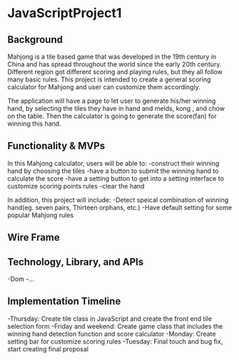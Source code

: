 # JavaScriptProject1

## Background

Mahjong is a tile based game that was developed in the 19th century in China and has spread throughout the world since the early 20th century. Different region got different scoring and playing rules, but they all follow many basic rules. This project is intended to create a general scoring calculator for Mahjong and user can customize them accordingly.

The application will have a page to let user to generate his/her winning hand, by selecting the tiles they have in hand and melds, kong , and chow on the table. Then the calculator is going to generate the score(fan) for winning this hand.

## Functionality & MVPs

In this Mahjong calculator, users will be able to:
-construct their winning hand by choosing the tiles
-have a button to submit the winning hand to calculate the score
-have a setting button to get into a setting interface to customize scoring points rules
-clear the hand

In addition, this project will include:
-Detect speical combination of winning hand(eg. seven pairs, Thirteen orphans, etc.)
-Have default setting for some popular Mahjong rules


## Wire Frame

## Technology, Library, and APIs
-Dom
-...

## Implementation Timeline
-Thursday: Create tile class in JavaScript and create the front end tile selection form
-Friday and weekend: Create game class that includes the winning hand detection function and score calculator
-Monday: Create setting bar for customize scoring rules
-Tuesday: Final touch and bug fix, start creating final proposal
